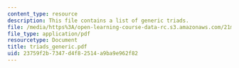 ```yaml
---
content_type: resource
description: This file contains a list of generic triads.
file: /media/https%3A/open-learning-course-data-rc.s3.amazonaws.com/21m-301-harmony-and-counterpoint-i-spring-2005/23759f2b7347d4f82514a9ba9e962f82_triads_generic.pdf
file_type: application/pdf
resourcetype: Document
title: triads_generic.pdf
uid: 23759f2b-7347-d4f8-2514-a9ba9e962f82
---
```

